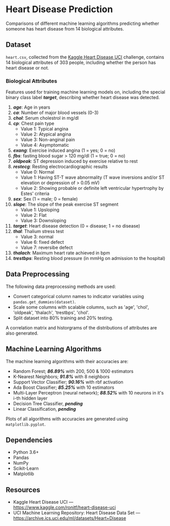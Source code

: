 # Heart Disease Prediction
Comparisons of different machine learning algorithms predicting whether someone has heart disease from 14 biological attributes.

## Dataset

<code>heart.csv</code>, collected from the [Kaggle Heart Disease UCI](https://www.kaggle.com/ronitf/heart-disease-uci) challenge, contains 14 biological attributes of 303 people, including whether the person has heart disease or not.

### Biological Attributes

Features used for training machine learning models on, including the special binary class label <b><i>target</b></i>, describing whether heart disease was detected.

1. <b><i>age</i></b>: Age in years
2. <b><i>ca</i></b>: Number of major blood vessels (0-3)
3. <b><i>chol</i></b>: Serum cholestrol in mg/dl
4. <b><i>cp</i></b>: Chest pain type
    * Value 1: Typical angina
    * Value 2: Atypical angina
    * Value 3: Non-anginal pain
    * Value 4: Asymptomatic
5. <b><i>exang</i></b>: Exercise induced angina (1 = yes; 0 = no)
6. <b><i>fbs</i></b>: fasting blood sugar > 120 mg/dl (1 = true; 0 = no)
7. <b><i>oldpeak</i></b>: ST depression induced by exercise relative to rest
8. <b><i>restecg</i></b>: Resting electrocardiographic results
    * Value 0: Normal
    * Value 1: Having ST-T wave abnormality (T wave inversions and/or ST elevation or depression of > 0.05 mV)
    * Value 2: Showing probable or definite left ventricular hypertrophy by Estes' criteria
9. <b><i>sex</i></b>: Sex (1 = male; 0 = female)
10. <b><i>slope</i></b>: The slope of the peak exercise ST segment
    * Value 1: Upsloping
    * Value 2: Flat
    * Value 3: Downsloping
11. <b><i>target</i></b>: Heart disease detection (0 = disease; 1 = no disease)
12. <b><i>thal</i></b>: Thalium stress test
    * Value 3: normal
    * Value 6: fixed defect
    * Value 7: reversibe defect
13. <b><i>thalach</i></b>: Maximum heart rate achieved in bpm
14. <b><i>trestbps</i></b>: Resting blood pressure (in mmHg on admission to the hospital)

## Data Preprocessing

The following data preprocessing methods are used:

* Convert categorical column names to indicator variables using <code>pandas.get_dummies(dataset)</code>.
* Scale some columns with scalable columns, such as 'age', 'chol', 'oldpeak', 'thalach', 'trestbps', 'chol'.
* Split dataset into 80% training and 20% testing.

A correlation matrix and historgrams of the distributions of attributes are also generated.

## Machine Learning Algorithms

The machine learning algorithms with their accuracies are:

* Random Forest; <b><i>86.89%</i></b> with 200, 500 & 1000 estimators
* K-Nearest Neighbors; <b><i>91.8%</i></b> with 8 neighbors
* Support Vector Classifier; <b><i>90.16%</i></b> with rbf activation
* Ada Boost Classifier; <b><i>85.25%</i></b> with 10 estimators
* Multi-Layer Perceptron (neural network); <b><i>88.52%</i></b> with 10 neurons in it's i-th hidden layer
* Decision Tree Classifier, <b><i>pending</i></b>
* Linear Classification, <b><i>pending</i></b>

Plots of all algorithms with accuracies are generated using <code>matplotlib.pyplot</code>.

## Dependencies

* Python 3.6+
* Pandas
* NumPy
* Scikit-Learn
* Matplotlib

## Resources

* Kaggle Heart Disease UCI &mdash;  
    https://www.kaggle.com/ronitf/heart-disease-uci
* UCI Machine Learning Repository: Heart Disease Data Set &mdash;  
    https://archive.ics.uci.edu/ml/datasets/Heart+Disease
